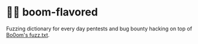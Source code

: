 # 🧨🥧 boom-flavored

Fuzzing dictionary for every day pentests and bug bounty hacking on top of [Bo0om's fuzz.txt](https://github.com/Bo0oM/fuzz.txt).